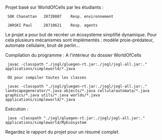 Projet basé sur WorldOfCells par les étudiants :


     SOK Chanattan   28720887    Resp. environnement
  
     JARSKI Paul     28710621    Resp. agents


Le projet a pour but de recréer un écosystème simplifié dynamique.
Pour cela plusieurs mécanismes sont implémentés : modèle proie-prédateur, automate cellulaire, bruit de perlin...


Compilation du programme : A l'intérieur du dossier WorldOfCells


     javac -classpath "./jogl/gluegen-rt.jar:./jogl/jogl-all.jar:." applications/simpleworld/*.java
     
     OU pour compiler toutes les classes
     
     javac -classpath "./jogl/gluegen-rt.jar:./jogl/jogl-all.jar:." landscapegenerator/*.java objects/*.java cellularautomata/*.java graphics/*.java utils/*.java worlds/*.java applications/simpleworld/*.java


Exécution :
     
     
     java -classpath "./jogl/gluegen-rt.jar:./jogl/jogl-all.jar:." applications/simpleworld/MyEcosystem


Regardez le rapport du projet pour un résumé complet.
